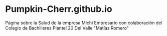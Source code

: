 # Pumpkin-Cherr.github.io
Página sobre la Salud de la empresa Michi Empresario con colaboración del Colegio de Bachilleres Plantel 20 Del Valle "Matías Romero"
